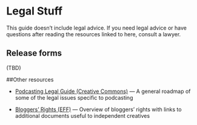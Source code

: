 Legal Stuff
=======

This guide doesn’t include legal advice. If you need legal advice or have questions after reading the resources linked to here, consult a lawyer.

## Release forms

(TBD)

##Other resources

* [Podcasting Legal Guide (Creative Commons)](https://wiki.creativecommons.org/wiki/Podcasting_Legal_Guide) — A general roadmap of some of the legal issues specific to podcasting

* [Bloggers’ Rights (EFF)](https://www.eff.org/bloggers/) — Overview of bloggers’ rights with links to additional documents useful to independent creatives

